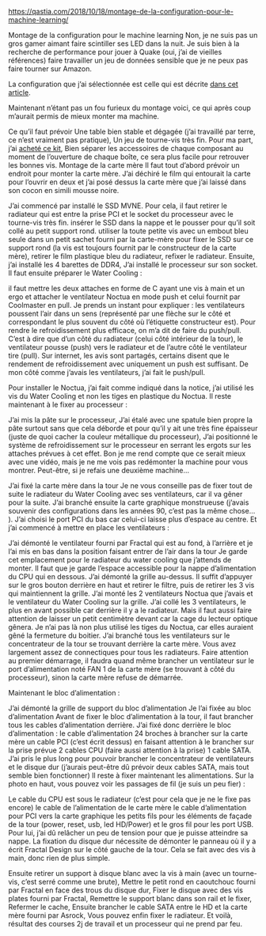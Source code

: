 
https://qastia.com/2018/10/18/montage-de-la-configuration-pour-le-machine-learning/

Montage de la configuration pour le machine learning
Non, je ne suis pas un gros gamer aimant faire scintiller ses LED dans la nuit. Je suis bien à la recherche de performance pour jouer à Quake (oui, j’ai de vieilles références) faire travailler un jeu de données sensible que je ne peux pas faire tourner sur Amazon.

La configuration que j’ai sélectionnée est celle qui est décrite [dans cet article](https://qastia.wordpress.com/2018/10/25/configuration-pour-le-machine-learning/).

Maintenant n’étant pas un fou furieux du montage voici, ce qui après coup m’aurait permis de mieux monter ma machine.

Ce qu’il faut prévoir
Une table bien stable et dégagée (j’ai travaillé par terre, ce n’est vraiment pas pratique),
Un jeu de tourne-vis très fin. Pour ma part, j’ai [acheté ce kit](https://www.amazon.fr/gp/product/B00V9SHQ2C/ref=oh_aui_detailpage_o00_s00?ie=UTF8&psc=1),
Bien séparer les accessoires de chaque composant au moment de l’ouverture de chaque boîte, ce sera plus facile pour retrouver les bonnes vis.
Montage de la carte mère
Il faut tout d’abord prévoir un endroit pour monter la carte mère. J’ai déchiré le film qui entourait la carte pour l’ouvrir en deux et j’ai posé dessus la carte mère que j’ai laissé dans son cocon en simili mousse noire.

J’ai commencé par installé le SSD MVNE. Pour cela, il faut
retirer le radiateur qui est entre la prise PCI et le socket du processeur avec le tourne-vis très fin.
insérer le SSD dans la nappe et le pousser pour qu’il soit collé au petit support rond.
utiliser la toute petite vis avec un embout bleu seule dans un petit sachet fourni par la carte-mère pour fixer le SSD sur ce support rond (la vis est toujours fournit par le constructeur de la carte mère),
retirer le film plastique bleu du radiateur,
refixer le radiateur.
Ensuite, j’ai installé les 4 barettes de DDR4,
J’ai installé le processeur sur son socket.
Il faut ensuite préparer le Water Cooling :

il faut mettre les deux attaches en forme de C ayant une vis à main et un ergo
et attacher le ventilateur Noctua en mode push et celui fournit par Coolmaster en pull.
Je prends un instant pour expliquer : les ventilateurs poussent l’air dans un sens (représenté par une flèche sur le côté et correspondant le plus souvent du côté où l’étiquette constructeur est). Pour rendre le refroidissement plus efficace, on m’a dit de faire du push/pull. C’est à dire que d’un côté du radiateur (celui côté intérieur de la tour), le ventilateur pousse (push) vers le radiateur et de l’autre côté le ventilateur tire (pull). Sur internet, les avis sont partagés, certains disent que le rendement de refroidissement avec uniquement un push est suffisant. De mon côté comme j’avais les ventilateurs, j’ai fait le push/pull.

Pour installer le Noctua, j’ai fait comme indiqué dans la notice, j’ai utilisé les vis du Water Cooling et non les tiges en plastique du Noctua.
Il reste maintenant à le fixer au processeur :

J’ai mis la pâte sur le processeur,
J’ai étalé avec une spatule bien propre la pâte surtout sans que cela déborde et pour qu’il y ait une très fine épaisseur (juste de quoi cacher la couleur métallique du processeur),
J’ai positionné le système de refroidissement sur le processeur en serrant les ergots sur les attaches prévues à cet effet.
Bon je me rend compte que ce serait mieux avec une vidéo, mais je ne me vois pas redémonter la machine pour vous montrer. Peut-être, si je refais une deuxième machine…

J’ai fixé la carte mère dans la tour
Je ne vous conseille pas de fixer tout de suite le radiateur du Water Cooling avec ses ventilateurs, car il va gêner pour la suite.
J’ai branché ensuite la carte graphique monstrueuse (j’avais souvenir des configurations dans les années 90, c’est pas la même chose… ). J’ai choisi le port PCI du bas car celui-ci laisse plus d’espace au centre.
Et j’ai commencé à mettre en place les ventilateurs :

J’ai démonté le ventilateur fourni par Fractal qui est au fond, à l’arrière et je l’ai mis en bas dans la position faisant entrer de l’air dans la tour
Je garde cet emplacement pour le radiateur du water cooling que j’attends de monter. Il faut que je garde l’espace accessible pour la nappe d’alimentation du CPU qui en dessous.
J’ai démonté la grille au-dessus. Il suffit d’appuyer sur le gros bouton derrière en haut et retirer le filtre, puis de retirer les 3 vis qui maintiennent la grille.
J’ai monté les 2 ventilateurs Noctua que j’avais et le ventilateur du Water Cooling sur la grille. J’ai collé les 3 ventilateurs, le plus en avant possible car derrière il y a le radiateur. Mais il faut aussi faire attention de laisser un petit centimètre devant car la cage du lecteur optique gênera. Je n’ai pas là non plus utilisé les tiges du Noctua, car elles auraient gêné la fermeture du boitier.
J’ai branché tous les ventilateurs sur le concentrateur de la tour se trouvant derrière la carte mère. Vous avez largement assez de connectiques pour tous les radiateurs. Faire attention au premier démarrage, il faudra quand même brancher un ventilateur sur le port d’alimentation noté FAN 1 de la carte mère (se trouvant à côté du processeur), sinon la carte mère refuse de démarrée.

Maintenant le bloc d’alimentation :

J’ai démonté la grille de support du bloc d’alimentation
Je l’ai fixée au bloc d’alimentation
Avant de fixer le bloc d’alimentation à la tour, il faut brancher tous les cables d’alimentation derrière. J’ai fixé donc derrière le bloc d’alimentation :
le cable d’alimentation 24 broches à brancher sur la carte mère
un cable PCI (c’est écrit dessus) en faisant attention à le brancher sur la prise prévue
2 cables CPU (faire aussi attention à la prise)
1 cable SATA. J’ai pris le plus long pour pouvoir brancher le concentrateur de ventilateurs et le disque dur (j’aurais peut-être dû prévoir deux cables SATA, mais tout semble bien fonctionner)
Il reste à fixer maintenant les alimentations. Sur la photo en haut, vous pouvez voir les passages de fil (je suis un peu fier) :

Le cable du CPU est sous le radiateur (c’est pour cela que je ne le fixe pas encore)
le cable de l’alimentation de le carte mère
le cable d’alimentation pour PCI vers la carte graphique
les petits fils pour les éléments de façade de la tour (power, reset, usb, led HD/Power)
et le gros fil pour les port USB. Pour lui, j’ai dû relâcher un peu de tension pour que je puisse atteindre sa nappe.
La fixation du disque dur nécessite de démonter le panneau où il y a écrit Fractal Design sur le côté gauche de la tour. Cela se fait avec des vis à main, donc rien de plus simple.

Ensuite retirer un support à disque blanc avec la vis à main (avec un tourne-vis, c’est serré comme une brute),
Mettre le petit rond en caoutchouc fourni par Fractal en face des trous du disque dur,
Fixer le disque avec des vis plates fourni par Fractal,
Remettre le support blanc dans son rail et le fixer,
Refermer le cache,
Ensuite brancher le cable SATA entre le HD et la carte mère fourni par Asrock,
Vous pouvez enfin fixer le radiateur. Et voilà, résultat des courses 2j de travail et un processeur qui ne prend par feu.

 
